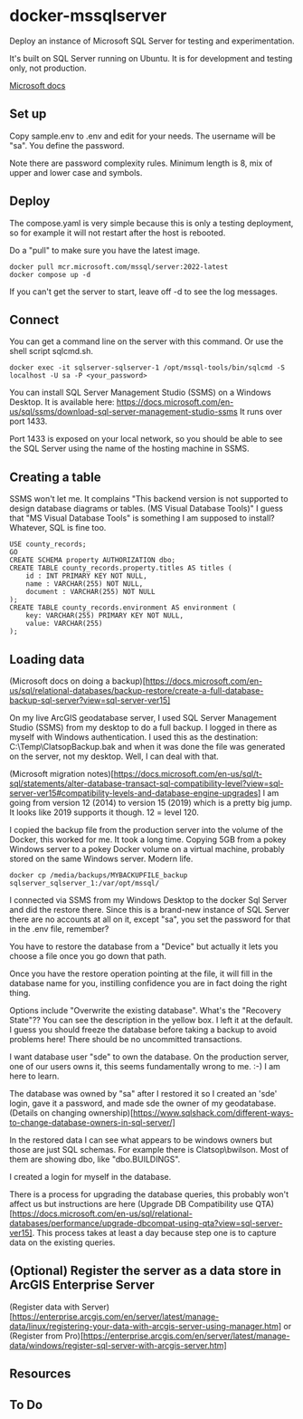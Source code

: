 # docker-mssqlserver

Deploy an instance of Microsoft SQL Server for testing and experimentation.

It's built on SQL Server running on Ubuntu.
It is for development and testing only, not production.

[Microsoft docs](https://docs.microsoft.com/en-us/sql/linux/quickstart-install-connect-docker?view=sql-server-ver15&pivots=cs1-bash)

## Set up

Copy sample.env to .env and edit for your needs.
The username will be "sa". You define the password.

Note there are password complexity rules.
Minimum length is 8, mix of upper and lower case and symbols.

## Deploy

The compose.yaml is very simple because this is only a testing deployment,
so for example it will not restart after the host is rebooted.

Do a "pull" to make sure you have the latest image.

    docker pull mcr.microsoft.com/mssql/server:2022-latest
    docker compose up -d

If you can't get the server to start, leave off -d to see the log messages.

## Connect

You can get a command line on the server with this command. Or use the shell script sqlcmd.sh.

    docker exec -it sqlserver-sqlserver-1 /opt/mssql-tools/bin/sqlcmd -S localhost -U sa -P <your_password>

You can install SQL Server Management Studio (SSMS) on a Windows Desktop.
It is available here: https://docs.microsoft.com/en-us/sql/ssms/download-sql-server-management-studio-ssms
It runs over port 1433.

Port 1433 is exposed on your local network, so you should be able
to see the SQL Server using the name of the hosting machine in SSMS.

## Creating a table

SSMS won't let me. It complains "This backend version is not supported to design database diagrams or tables. (MS Visual Database Tools)"
I guess that "MS Visual Database Tools" is something I am supposed to install? Whatever, SQL is fine too.

    USE county_records;
    GO
    CREATE SCHEMA property AUTHORIZATION dbo;
    CREATE TABLE county_records.property.titles AS titles (
        id : INT PRIMARY KEY NOT NULL,
        name : VARCHAR(255) NOT NULL,
        document : VARCHAR(255) NOT NULL
    );
    CREATE TABLE county_records.environment AS environment (
        key: VARCHAR(255) PRIMARY KEY NOT NULL,
        value: VARCHAR(255)
    );

## Loading data

(Microsoft docs on doing a backup)[https://docs.microsoft.com/en-us/sql/relational-databases/backup-restore/create-a-full-database-backup-sql-server?view=sql-server-ver15]

On my live ArcGIS geodatabase server, I used SQL Server Management Studio (SSMS) from my desktop to do a full backup. I logged in there as myself with Windows authentication. I used this as the destination: C:\Temp\ClatsopBackup.bak and when it was done the file was generated on the server, not my desktop. Well, I can deal with that.

(Microsoft migration notes)[https://docs.microsoft.com/en-us/sql/t-sql/statements/alter-database-transact-sql-compatibility-level?view=sql-server-ver15#compatibility-levels-and-database-engine-upgrades]
I am going from version 12 (2014) to version 15 (2019) which is a pretty big jump.
It looks like 2019 supports it though. 12 = level 120.

I copied the backup file from the production server into the volume of the Docker, this worked for me. It took a long time. Copying 5GB
from a pokey Windows server to a pokey Docker volume on a virtual machine, probably stored on the same Windows server. Modern life.

    docker cp /media/backups/MYBACKUPFILE_backup sqlserver_sqlserver_1:/var/opt/mssql/

I connected via SSMS from my Windows Desktop to the docker Sql Server and did the restore there.
Since this is a brand-new instance of SQL Server there are no accounts at all on it, except "sa", 
you set the password for that in the .env file, remember?

You have to restore the database from a "Device" but actually it lets you choose a file once you go down
that path.

Once you have the restore operation pointing at the file, it will fill in the database name for you,
instilling confidence you are in fact doing the right thing.

Options include "Overwrite the existing database".
What's the "Recovery State"?? You can see the description in the yellow box. I left it at the default.
I guess you should freeze the database before taking a backup to avoid problems here! There should be no uncommitted transactions.

I want database user "sde" to own the database. On the production server, one of our
users owns it, this seems fundamentally wrong to me. :-) I am here to learn.

The database was owned by "sa" after I restored it so I created an 'sde' login,
gave it a password, and made sde the owner of my geodatabase.
(Details on changing ownership)[https://www.sqlshack.com/different-ways-to-change-database-owners-in-sql-server/]

In the restored data I can see what appears to be windows owners but those are just SQL schemas.
For example there is Clatsop\bwilson. Most of them are showing dbo, like "dbo.BUILDINGS".

I created a login for myself in the database.

There is a process for upgrading the database queries, this probably won't affect us but
instructions are here (Upgrade DB Compatibility use QTA)[https://docs.microsoft.com/en-us/sql/relational-databases/performance/upgrade-dbcompat-using-qta?view=sql-server-ver15].
This process takes at least a day because step one is to capture data on the existing queries.

## (Optional) Register the server as a data store in ArcGIS Enterprise Server

(Register data with Server)[https://enterprise.arcgis.com/en/server/latest/manage-data/linux/registering-your-data-with-arcgis-server-using-manager.htm]
or
(Register from Pro)[https://enterprise.arcgis.com/en/server/latest/manage-data/windows/register-sql-server-with-arcgis-server.htm]

## Resources

## To Do

